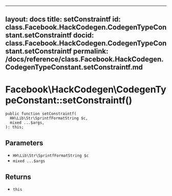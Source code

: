 
***

layout: docs
title: setConstraintf
id: class.Facebook.HackCodegen.CodegenTypeConstant.setConstraintf
docid: class.Facebook.HackCodegen.CodegenTypeConstant.setConstraintf
permalink: /docs/reference/class.Facebook.HackCodegen.CodegenTypeConstant.setConstraintf.md
---







# Facebook\\HackCodegen\\CodegenTypeConstant::setConstraintf()




``` Hack
public function setConstraintf(
  HH\Lib\Str\SprintfFormatString $c,
  mixed ...$args,
): this;
```




## Parameters




+ ` HH\Lib\Str\SprintfFormatString $c `
+ ` mixed ...$args `




## Returns




* ` this `